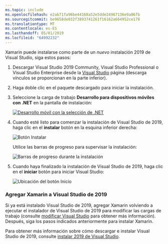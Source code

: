 ```yaml
---
ms.topic: include
ms.openlocfilehash: e2ab71fa96be44168a52e5dde24967136e9a06fb
ms.sourcegitcommit: be9658de032f3893741261f16162a664952ce178
ms.translationtype: MT
ms.contentlocale: es-ES
ms.lasthandoff: 05/01/2019
ms.locfileid: "64992232"
---
```

Xamarin puede instalarse como parte de un _nuevo_ instalación 2019 de Visual Studio, siga estos pasos:

1. Descargar Visual Studio 2019 Community, Visual Studio Professional o Visual Studio Enterprise desde la [Visual Studio](https://visualstudio.microsoft.com/vs/) página (descarga vínculos se proporcionan en la parte inferior).

2. Haga doble clic en el paquete descargado para iniciar la instalación.

3. Seleccione la carga de trabajo **Desarrollo para dispositivos móviles con .NET** en la pantalla de instalación:

    [![Desarrollo móvil con la selección de .NET](~/get-started/installation/windows-images/vs2019-mobile-dev-workload-sml.png)](~/get-started/installation/windows-images/vs2019-mobile-dev-workload.png#lightbox)

4. Cuando esté listo para comenzar la instalación de Visual Studio de 2019, haga clic en el **instalar** botón en la esquina inferior derecha:

    ![Botón Instalar](~/get-started/installation/windows-images/vs2019-click-install.png)

   Utilice las barras de progreso para supervisar la instalación:

    ![Barras de progreso durante la instalación](~/get-started/installation/windows-images/vs2019-progress-bars.png)

5. Cuando haya finalizado la instalación de Visual Studio de 2019, haga clic en el **iniciar** botón para iniciar Visual Studio:

    ![Ubicación del botón Inicio](~/get-started/installation/windows-images/vs2019-launch.png)

<a name="vs2019" />

### <a name="adding-xamarin-to-visual-studio-2019"></a>Agregar Xamarin a Visual Studio de 2019

Si ya está instalado Visual Studio de 2019, agregar Xamarin volviendo a ejecutar el instalador de Visual Studio de 2019 para modificar las cargas de trabajo (consulte [modificar Visual Studio](https://docs.microsoft.com/visualstudio/install/modify-visual-studio) para obtener más información). Después, siga los pasos indicados anteriormente para instalar Xamarin.

Para obtener más información sobre cómo descargar e instalar Visual Studio de 2019, consulte [instalar 2019 de Visual Studio](https://docs.microsoft.com/visualstudio/install/install-visual-studio).